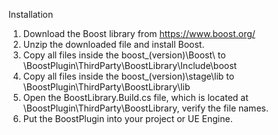 Installation

1. Download the Boost library from https://www.boost.org/
2. Unzip the downloaded file and install Boost.
3. Copy all files inside the boost_(version)\Boost\   to   \BoostPlugin\ThirdParty\BoostLibrary\Include\boost
4. Copy all files inside the boost_(version)\stage\lib   to   \BoostPlugin\ThirdParty\BoostLibrary\lib
5. Open the BoostLibrary.Build.cs file, which is located at \BoostPlugin\ThirdParty\BoostLibrary, verify the file names.
6. Put the BoostPlugin into your project or UE Engine.
